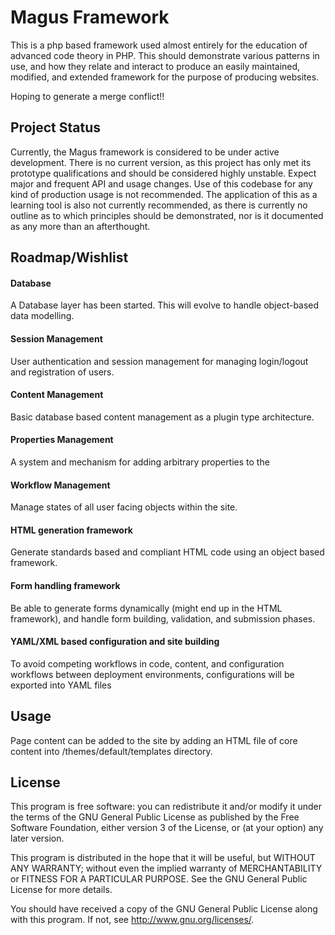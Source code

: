 # Magus Framework

This is a php based framework used almost entirely for the education of advanced code theory in PHP. This should demonstrate various patterns in use, and how they relate and interact to produce an easily maintained, modified, and extended framework for the purpose of producing websites. 

Hoping to generate a merge conflict!!

## Project Status

Currently, the Magus framework is considered to be under active development. There is no current version, as this project has only met its prototype qualifications and should be considered highly unstable. Expect major and frequent API and usage changes. Use of this codebase for any kind of production usage is not recommended. The application of this as a learning tool is also not currently recommended, as there is currently no outline as to which principles should be demonstrated, nor is it documented as any more than an afterthought.

## Roadmap/Wishlist

#### Database
A Database layer has been started. This will evolve to handle object-based data modelling.

#### Session Management
User authentication and session management for managing login/logout and registration of users.

#### Content Management
Basic database based content management as a plugin type architecture.

#### Properties Management
A system and mechanism for adding arbitrary properties to the 

#### Workflow Management
Manage states of all user facing objects within the site. 

#### HTML generation framework
Generate standards based and compliant HTML code using an object based framework.

#### Form handling framework
Be able to generate forms dynamically (might end up in the HTML framework), and handle form building, validation, and submission phases.

#### YAML/XML based configuration and site building
To avoid competing workflows in code, content, and configuration workflows between deployment environments, 
configurations will be exported into YAML files

## Usage
Page content can be added to the site by adding an HTML file of core content into /themes/default/templates directory.

## License

  This program is free software: you can redistribute it and/or modify
  it under the terms of the GNU General Public License as published by
  the Free Software Foundation, either version 3 of the License, or
  (at your option) any later version.
  
  This program is distributed in the hope that it will be useful,
  but WITHOUT ANY WARRANTY; without even the implied warranty of
  MERCHANTABILITY or FITNESS FOR A PARTICULAR PURPOSE.  See the
  GNU General Public License for more details.
  
  You should have received a copy of the GNU General Public License
  along with this program.  If not, see <http://www.gnu.org/licenses/>.
